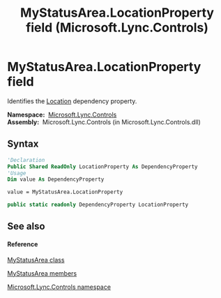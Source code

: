 ﻿---
title: MyStatusArea.LocationProperty field (Microsoft.Lync.Controls)
TOCTitle: LocationProperty field
ms:assetid: F:Microsoft.Lync.Controls.MyStatusArea.LocationProperty_DI_3_UC_OCS14MrefLyncWPF
ms:mtpsurl: https://msdn.microsoft.com/en-us/library/microsoft.lync.controls.mystatusarea.locationproperty_di_3_uc_ocs14mreflyncwpf(v=office.15)
ms:contentKeyID: 48599444
ms.date: 07/28/2014
mtps_version: v=office.15
f1_keywords:
- Microsoft.Lync.Controls.MyStatusArea.LocationProperty
dev_langs:
- CSharp
- JScript
- VB
- other
---

# MyStatusArea.LocationProperty field

Identifies the [Location](mystatusarea-location-property-microsoft-lync-controls_1.md) dependency property.

**Namespace:**  [Microsoft.Lync.Controls](microsoft-lync-controls-namespace_1.md)  
**Assembly:**  Microsoft.Lync.Controls (in Microsoft.Lync.Controls.dll)

## Syntax

``` vb
'Declaration
Public Shared ReadOnly LocationProperty As DependencyProperty
'Usage
Dim value As DependencyProperty

value = MyStatusArea.LocationProperty
```

``` csharp
public static readonly DependencyProperty LocationProperty
```

## See also

#### Reference

[MyStatusArea class](mystatusarea-class-microsoft-lync-controls_1.md)

[MyStatusArea members](mystatusarea-members-microsoft-lync-controls_1.md)

[Microsoft.Lync.Controls namespace](microsoft-lync-controls-namespace_1.md)

